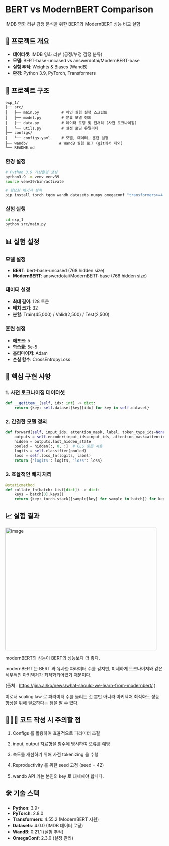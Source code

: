 # BERT vs ModernBERT Comparison

IMDB 영화 리뷰 감정 분석을 위한 BERT와 ModernBERT 성능 비교 실험

## 🎯 프로젝트 개요

- **데이터셋**: IMDB 영화 리뷰 (긍정/부정 감정 분류)
- **모델**: BERT-base-uncased vs answerdotai/ModernBERT-base
- **실험 추적**: Weights & Biases (WandB)
- **환경**: Python 3.9, PyTorch, Transformers

## 📁 프로젝트 구조

```
exp_1/
├── src/
│   ├── main.py          # 메인 실험 실행 스크립트
│   ├── model.py         # 분류 모델 정의
│   ├── data.py          # 데이터 로딩 및 전처리 (사전 토크나이징)
│   └── utils.py         # 설정 로딩 유틸리티
├── configs/
│   └── configs.yaml     # 모델, 데이터, 훈련 설정
├── wandb/              # WandB 실험 로그 (git에서 제외)
└── README.md
```


### 환경 설정
```bash
# Python 3.9 가상환경 생성
python3.9 -m venv venv39
source venv39/bin/activate

# 필요한 패키지 설치
pip install torch tqdm wandb datasets numpy omegaconf "transformers>=4.46.0"
```

### 실험 실행
```bash
cd exp_1
python src/main.py
```

## 📊 실험 설정

### 모델 설정
- **BERT**: bert-base-uncased (768 hidden size)
- **ModernBERT**: answerdotai/ModernBERT-base (768 hidden size)

### 데이터 설정
- **최대 길이**: 128 토큰
- **배치 크기**: 32
- **분할**: Train(45,000) / Valid(2,500) / Test(2,500)

### 훈련 설정
- **에포크**: 5
- **학습률**: 5e-5
- **옵티마이저**: Adam
- **손실 함수**: CrossEntropyLoss

## 🎯 핵심 구현 사항

### 1. 사전 토크나이징 데이터셋
```python
def __getitem__(self, idx: int) -> dict:
    return {key: self.dataset[key][idx] for key in self.dataset}
```

### 2. 간결한 모델 정의
```python
def forward(self, input_ids, attention_mask, label, token_type_ids=None):
    outputs = self.encoder(input_ids=input_ids, attention_mask=attention_mask)
    hidden = outputs.last_hidden_state 
    pooled = hidden[:, 0, :]  # CLS 토큰 사용
    logits = self.classifier(pooled)
    loss = self.loss_fn(logits, label)
    return {'logits': logits, 'loss': loss}
```

### 3. 효율적인 배치 처리
```python
@staticmethod
def collate_fn(batch: List[dict]) -> dict:
    keys = batch[0].keys()
    return {key: torch.stack([sample[key] for sample in batch]) for key in keys}
```

## 📈 실험 결과

<img width="481" height="389" alt="image" src="https://github.com/user-attachments/assets/b641d387-eba9-4785-8efc-37f789da8d60" />

modernBERT의 성능이 BERT의 성능보다 더 좋다.

modernBERT 는 BERT 와 유사한 파라미터 수를 갖지만, 미세하게 토크나이저와 같은 세부적인 아키텍처가 최적화되어있기 때문이다. 

(출처 : https://jina.ai/ko/news/what-should-we-learn-from-modernbert/ )

이로서 scaling law 로 파라미터 수를 늘리는 것 뿐만 아니라 아키텍처 최적화도 성능 향상을 위해 필요하다는 점을 알 수 있다.


## 🧑🏼‍💻 코드 작성 시 주의할 점
1. Configs 를 활용하여 효율적으로 파라미터 조절

2. input, output 자료형을 함수에 명시하여 오류를 예방

3. 속도를 개선하기 위해 사전 tokenizing 을 수행

4. Reproductivity 를 위한 seed 고정 (seed = 42)

5. wandb API 키는 본인의 key 로 대체해야 합니다. 

## 🛠️ 기술 스택

- **Python**: 3.9+
- **PyTorch**: 2.8.0
- **Transformers**: 4.55.2 (ModernBERT 지원)
- **Datasets**: 4.0.0 (IMDB 데이터 로딩)
- **WandB**: 0.21.1 (실험 추적)
- **OmegaConf**: 2.3.0 (설정 관리)


